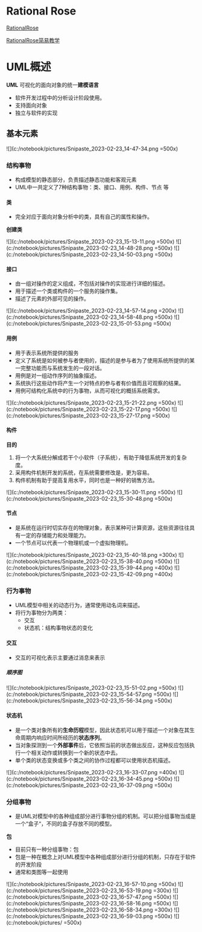 # Rational Rose

[RationalRose](https://blog.csdn.net/gz153016/article/details/49641847)

[RationalRose简易教学](file:///c:/notebook/Attach/Rational_Rose/Rational%20Rose简明实用教程_gz153016的博客-CSDN博客_rational%20rose.html)

# UML概述

**UML** 可视化的面向对象的统一**建模语言**

- 软件开发过程中的分析设计阶段使用。
- 支持面向对象
- 独立与软件的实现

## 基本元素

![](c:/notebook/pictures/Snipaste_2023-02-23_14-47-34.png =500x)

### 结构事物 

- 构成模型的静态部分，负责描述静态功能和客观元素
- UML中一共定义了7种结构事物：类、接口、用例、构件、节点 等

#### 类

- 完全对应于面向对象分析中的类，具有自己的属性和操作。 


**创建类**

![](c:/notebook/pictures/Snipaste_2023-02-23_15-13-11.png =500x)
![](c:/notebook/pictures/Snipaste_2023-02-23_14-48-28.png =500x)
![](c:/notebook/pictures/Snipaste_2023-02-23_14-50-03.png =500x)

#### 接口

- 由一组对操作的定义组成，不包括对操作的实现进行详细的描述。
- 用于描述一个类或构件的一个服务的操作集。
- 描述了元素的外部可见的操作。

![](c:/notebook/pictures/Snipaste_2023-02-23_14-57-14.png =200x)
![](c:/notebook/pictures/Snipaste_2023-02-23_14-58-48.png =500x)
![](c:/notebook/pictures/Snipaste_2023-02-23_15-01-53.png =500x)

#### 用例

- 用于表示系统所提供的服务
- 定义了系统是如何被参与者使用的，描述的是参与者为了使用系统所提供的某一完整功能而与系统发生的一段对话。
- 用例是对一组动作序列的抽象描述。
- 系统执行这些动作将产生一个对特点的参与者有价值而且可观察的结果。
- 用例可结构化系统中的行为事物，从而可视化的概括系统需求。

![](c:/notebook/pictures/Snipaste_2023-02-23_15-21-22.png =500x)
![](c:/notebook/pictures/Snipaste_2023-02-23_15-22-17.png =500x)
![](c:/notebook/pictures/Snipaste_2023-02-23_15-27-17.png =500x)

#### 构件

**目的**

1. 将一个大系统分解成若干个小软件（子系统），有助于降低系统开发的复杂度。
2. 采用构件机制开发的系统，在系统需要修改是，更为容易。
3. 构件机制有助于提高复用水平，同时也是一种好的销售方法。

![](c:/notebook/pictures/Snipaste_2023-02-23_15-30-11.png =500x)
![](c:/notebook/pictures/Snipaste_2023-02-23_15-30-48.png =500x)

#### 节点

- 是系统在运行时切实存在的物理对象，表示某种可计算资源，这些资源往往具有一定的存储能力和处理能力。
- 一个节点可以代表一个物理机或一个虚拟物理机。

![](c:/notebook/pictures/Snipaste_2023-02-23_15-40-18.png =300x)
![](c:/notebook/pictures/Snipaste_2023-02-23_15-38-40.png =500x)
![](c:/notebook/pictures/Snipaste_2023-02-23_15-39-44.png =400x)
![](c:/notebook/pictures/Snipaste_2023-02-23_15-42-09.png =400x)

### 行为事物

- UML模型中相关的动态行为，通常使用动名词来描述。
- 将行为事物分为两类：
     - 交互
     - 状态机：结构事物状态的变化

#### 交互

- 交互的可视化表示主要通过消息来表示

##### 顺序图

![](c:/notebook/pictures/Snipaste_2023-02-23_15-51-02.png =500x)
![](c:/notebook/pictures/Snipaste_2023-02-23_15-54-57.png =500x)
![](c:/notebook/pictures/Snipaste_2023-02-23_15-56-34.png =500x)

#### 状态机

- 是一个类对象所有的**生命历程**模型，因此状态机可以用于描述一个对象在其生命周期内响应时间所经历的**状态序列**。
- 当对象探测到一个**外部事件**后，它依照当前的状态做出反应，这种反应包括执行一个相关动作或转换到一个新的状态中去。
- 单个类的状态变换或多个类之间的协作过程都可以使用状态机描述。

![](c:/notebook/pictures/Snipaste_2023-02-23_16-33-07.png =400x)
![](c:/notebook/pictures/Snipaste_2023-02-23_16-34-45.png =500x)
![](c:/notebook/pictures/Snipaste_2023-02-23_16-37-09.png =500x)

### 分组事物

- 是UML对模型中的各种组成部分进行事物分组的机制。可以把分组事物当成是一个“盒子“，不同的盒子存放不同的模型。

**包**

- 目前只有一种分组事物：包
- 包是一种在概念上对UML模型中各种组成部分进行分组的机制，只存在于软件的开发阶段
- 通常和类图等一起使用   

![](c:/notebook/pictures/Snipaste_2023-02-23_16-57-10.png =500x)
![](c:/notebook/pictures/Snipaste_2023-02-23_16-53-19.png =300x)
![](c:/notebook/pictures/Snipaste_2023-02-23_16-57-47.png =500x)
![](c:/notebook/pictures/Snipaste_2023-02-23_16-58-16.png =500x)
![](c:/notebook/pictures/Snipaste_2023-02-23_16-58-34.png =300x)
![](c:/notebook/pictures/Snipaste_2023-02-23_16-59-03.png =500x)
![](c:/notebook/pictures/ =500x)